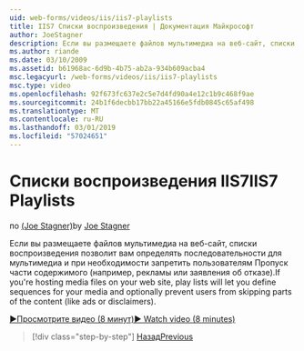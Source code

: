 ```yaml
---
uid: web-forms/videos/iis/iis7-playlists
title: IIS7 Списки воспроизведения | Документация Майкрософт
author: JoeStagner
description: Если вы размещаете файлов мультимедиа на веб-сайт, списки воспроизведения позволит вам определять последовательности для мультимедиа и при необходимости запретить пользователям Пропуск части t...
ms.author: riande
ms.date: 03/10/2009
ms.assetid: b61968ac-6d9b-4b75-ab2a-934b609acba4
msc.legacyurl: /web-forms/videos/iis/iis7-playlists
msc.type: video
ms.openlocfilehash: 92f673fc637e2c5e7d4fd90a4e12c1b9c468f9ae
ms.sourcegitcommit: 24b1f6decbb17bb22a45166e5fdb0845c65af498
ms.translationtype: MT
ms.contentlocale: ru-RU
ms.lasthandoff: 03/01/2019
ms.locfileid: "57024651"
---
```

<a name="iis7-playlists"></a><span data-ttu-id="6fd04-103">Списки воспроизведения IIS7</span><span class="sxs-lookup"><span data-stu-id="6fd04-103">IIS7 Playlists</span></span>
====================
<span data-ttu-id="6fd04-104">по [(Joe Stagner)](https://github.com/JoeStagner)</span><span class="sxs-lookup"><span data-stu-id="6fd04-104">by [Joe Stagner](https://github.com/JoeStagner)</span></span>

<span data-ttu-id="6fd04-105">Если вы размещаете файлов мультимедиа на веб-сайт, списки воспроизведения позволит вам определять последовательности для мультимедиа и при необходимости запретить пользователям Пропуск части содержимого (например, рекламы или заявления об отказе).</span><span class="sxs-lookup"><span data-stu-id="6fd04-105">If you're hosting media files on your web site, play lists will let you define sequences for your media and optionally prevent users from skipping parts of the content (like ads or disclaimers).</span></span>

[<span data-ttu-id="6fd04-106">&#9654;Просмотрите видео (8 минут)</span><span class="sxs-lookup"><span data-stu-id="6fd04-106">&#9654; Watch video (8 minutes)</span></span>](https://channel9.msdn.com/Blogs/ASP-NET-Site-Videos/iis7-playlists)

> [!div class="step-by-step"]
> [<span data-ttu-id="6fd04-107">Назад</span><span class="sxs-lookup"><span data-stu-id="6fd04-107">Previous</span></span>](bit-rate-throttling.md)
